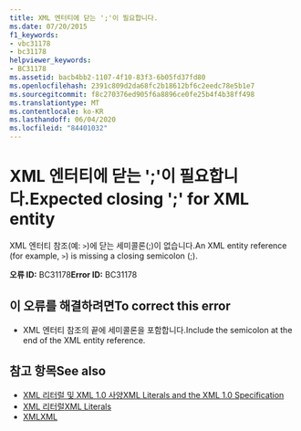 ```yaml
---
title: XML 엔터티에 닫는 ';'이 필요합니다.
ms.date: 07/20/2015
f1_keywords:
- vbc31178
- bc31178
helpviewer_keywords:
- BC31178
ms.assetid: bacb4bb2-1107-4f10-83f3-6b05fd37fd80
ms.openlocfilehash: 2391c809d2da68fc2b18612bf6c2eedc78e5b1e7
ms.sourcegitcommit: f8c270376ed905f6a8896ce0fe25b4f4b38ff498
ms.translationtype: MT
ms.contentlocale: ko-KR
ms.lasthandoff: 06/04/2020
ms.locfileid: "84401032"
---
```

# <a name="expected-closing--for-xml-entity"></a><span data-ttu-id="1e0fe-102">XML 엔터티에 닫는 ';'이 필요합니다.</span><span class="sxs-lookup"><span data-stu-id="1e0fe-102">Expected closing ';' for XML entity</span></span>
<span data-ttu-id="1e0fe-103">XML 엔터티 참조(예: `>`)에 닫는 세미콜론(;)이 없습니다.</span><span class="sxs-lookup"><span data-stu-id="1e0fe-103">An XML entity reference (for example, `>`) is missing a closing semicolon (;).</span></span>  
  
 <span data-ttu-id="1e0fe-104">**오류 ID:** BC31178</span><span class="sxs-lookup"><span data-stu-id="1e0fe-104">**Error ID:** BC31178</span></span>  
  
## <a name="to-correct-this-error"></a><span data-ttu-id="1e0fe-105">이 오류를 해결하려면</span><span class="sxs-lookup"><span data-stu-id="1e0fe-105">To correct this error</span></span>  
  
- <span data-ttu-id="1e0fe-106">XML 엔터티 참조의 끝에 세미콜론을 포함합니다.</span><span class="sxs-lookup"><span data-stu-id="1e0fe-106">Include the semicolon at the end of the XML entity reference.</span></span>  
  
## <a name="see-also"></a><span data-ttu-id="1e0fe-107">참고 항목</span><span class="sxs-lookup"><span data-stu-id="1e0fe-107">See also</span></span>

- [<span data-ttu-id="1e0fe-108">XML 리터럴 및 XML 1.0 사양</span><span class="sxs-lookup"><span data-stu-id="1e0fe-108">XML Literals and the XML 1.0 Specification</span></span>](../programming-guide/language-features/xml/xml-literals-and-the-xml-1-0-specification.md)
- [<span data-ttu-id="1e0fe-109">XML 리터럴</span><span class="sxs-lookup"><span data-stu-id="1e0fe-109">XML Literals</span></span>](../language-reference/xml-literals/index.md)
- [<span data-ttu-id="1e0fe-110">XML</span><span class="sxs-lookup"><span data-stu-id="1e0fe-110">XML</span></span>](../programming-guide/language-features/xml/index.md)
